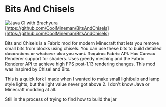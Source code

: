 # Bits And Chisels
![Java CI with Brachyura](https://github.com/CoolMineman/BitsAndChisels/workflows/Java%20CI%20with%20Brachyura/badge.svg)
[https://github.com/CoolMineman/BitsAndChisels](https://github.com/CoolMineman/BitsAndChisels)

Bits and Chisels is a Fabric mod for modern Minecraft that lets you remove small bits from blocks using chisels. You can use these bits to build detailed decorations or whatever else you want. Requires Fabric API. Has Canvas Renderer support for shaders. Uses greedy meshing and the Fabric Renderer API to achieve high FPS post-1.13 rendering changes. This mod was inspired by Chisel and Bits.

This is a quick fork I made when I wanted to make small lightbulb and lamp style lights, but the light value never got above 2. I don't know Java or Minecraft modding at all.

Still in the process of trying to find how to build the jar